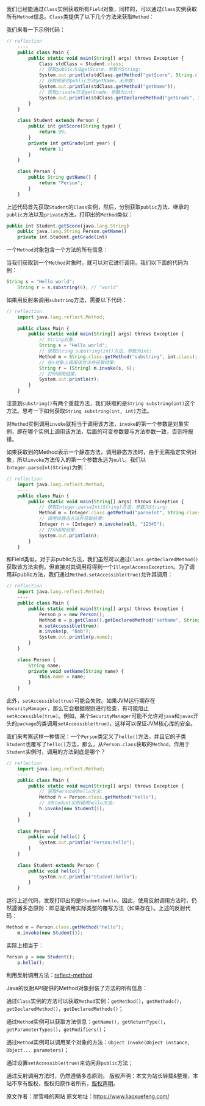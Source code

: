 


我们已经能通过`Class`实例获取所有`Field`对象，同样的，可以通过`Class`实例获取所有`Method`信息。`Class`类提供了以下几个方法来获取`Method`：

我们来看一下示例代码：

```js 
// reflection
    ----
    public class Main {
        public static void main(String[] args) throws Exception {
            Class stdClass = Student.class;
            // 获取public方法getScore，参数为String:
            System.out.println(stdClass.getMethod("getScore", String.class));
            // 获取继承的public方法getName，无参数:
            System.out.println(stdClass.getMethod("getName"));
            // 获取private方法getGrade，参数为int:
            System.out.println(stdClass.getDeclaredMethod("getGrade", int.class));
        }
    }
    
    class Student extends Person {
        public int getScore(String type) {
            return 99;
        }
        private int getGrade(int year) {
            return 1;
        }
    }
    
    class Person {
        public String getName() {
            return "Person";
        }
    }
```

上述代码首先获取`Student`的`Class`实例，然后，分别获取`public`方法、继承的`public`方法以及`private`方法，打印出的`Method`类似：


```js 
public int Student.getScore(java.lang.String)
    public java.lang.String Person.getName()
    private int Student.getGrade(int)
```

一个`Method`对象包含一个方法的所有信息：

当我们获取到一个`Method`对象时，就可以对它进行调用。我们以下面的代码为例：

```js 
String s = "Hello world";
    String r = s.substring(6); // "world"
```

如果用反射来调用`substring`方法，需要以下代码：


```js 
// reflection
    import java.lang.reflect.Method;
    ----
    public class Main {
        public static void main(String[] args) throws Exception {
            // String对象:
            String s = "Hello world";
            // 获取String substring(int)方法，参数为int:
            Method m = String.class.getMethod("substring", int.class);
            // 在s对象上调用该方法并获取结果:
            String r = (String) m.invoke(s, 6);
            // 打印调用结果:
            System.out.println(r);
        }
    }
```

注意到`substring()`有两个重载方法，我们获取的是`String substring(int)`这个方法。思考一下如何获取`String substring(int, int)`方法。

对`Method`实例调用`invoke`就相当于调用该方法，`invoke`的第一个参数是对象实例，即在哪个实例上调用该方法，后面的可变参数要与方法参数一致，否则将报错。

如果获取到的Method表示一个静态方法，调用静态方法时，由于无需指定实例对象，所以`invoke`方法传入的第一个参数永远为`null`。我们以`Integer.parseInt(String)`为例：

```js 
// reflection
    import java.lang.reflect.Method;
    ----
    public class Main {
        public static void main(String[] args) throws Exception {
            // 获取Integer.parseInt(String)方法，参数为String:
            Method m = Integer.class.getMethod("parseInt", String.class);
            // 调用该静态方法并获取结果:
            Integer n = (Integer) m.invoke(null, "12345");
            // 打印调用结果:
            System.out.println(n);
        }
    }
```

和Field类似，对于非public方法，我们虽然可以通过`Class.getDeclaredMethod()`获取该方法实例，但直接对其调用将得到一个`IllegalAccessException`。为了调用非public方法，我们通过`Method.setAccessible(true)`允许其调用：

```js 
// reflection
    import java.lang.reflect.Method;
    ----
    public class Main {
        public static void main(String[] args) throws Exception {
            Person p = new Person();
            Method m = p.getClass().getDeclaredMethod("setName", String.class);
            m.setAccessible(true);
            m.invoke(p, "Bob");
            System.out.println(p.name);
        }
    }
    
    class Person {
        String name;
        private void setName(String name) {
            this.name = name;
        }
    }
```

此外，`setAccessible(true)`可能会失败。如果JVM运行期存在`SecurityManager`，那么它会根据规则进行检查，有可能阻止`setAccessible(true)`。例如，某个`SecurityManager`可能不允许对`java`和`javax`开头的`package`的类调用`setAccessible(true)`，这样可以保证JVM核心库的安全。

我们来考察这样一种情况：一个`Person`类定义了`hello()`方法，并且它的子类`Student`也覆写了`hello()`方法，那么，从`Person.class`获取的`Method`，作用于`Student`实例时，调用的方法到底是哪个？

```js 
// reflection
    import java.lang.reflect.Method;
    ----
    public class Main {
        public static void main(String[] args) throws Exception {
            // 获取Person的hello方法:
            Method h = Person.class.getMethod("hello");
            // 对Student实例调用hello方法:
            h.invoke(new Student());
        }
    }
    
    class Person {
        public void hello() {
            System.out.println("Person:hello");
        }
    }
    
    class Student extends Person {
        public void hello() {
            System.out.println("Student:hello");
        }
    }
```

运行上述代码，发现打印出的是`Student:hello`，因此，使用反射调用方法时，仍然遵循多态原则：即总是调用实际类型的覆写方法（如果存在）。上述的反射代码：


```js 
Method m = Person.class.getMethod("hello");
    m.invoke(new Student());
```

实际上相当于：


```js 
Person p = new Student();
    p.hello();
```

利用反射调用方法：[reflect-method](https://gitee.com/liaoxuefeng/learn-java/raw/master/practices/Java%E6%95%99%E7%A8%8B/40.%E5%8F%8D%E5%B0%84.1252599548343744/30.%E8%B0%83%E7%94%A8%E6%96%B9%E6%B3%95.1264803678201760/reflect-method.zip)

Java的反射API提供的Method对象封装了方法的所有信息：

通过`Class`实例的方法可以获取`Method`实例：`getMethod()`，`getMethods()`，`getDeclaredMethod()`，`getDeclaredMethods()`；

通过`Method`实例可以获取方法信息：`getName()`，`getReturnType()`，`getParameterTypes()`，`getModifiers()`；

通过`Method`实例可以调用某个对象的方法：`Object invoke(Object instance, Object... parameters)`；

通过设置`setAccessible(true)`来访问非`public`方法；

通过反射调用方法时，仍然遵循多态原则。
版权声明：本文为站长转载&整理，本站不享有版权，版权归原作者所有，[版权声明](https://gitee.com/hezhiyuan007/java-notes/raw/master/disclaimer.md)。




原文作者：廖雪峰的网站 原文地址：https://www.liaoxuefeng.com/